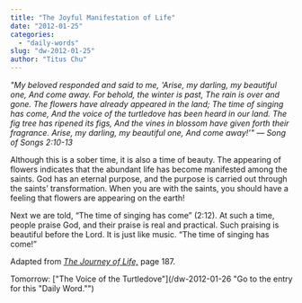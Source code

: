 ```yaml
---
title: "The Joyful Manifestation of Life"
date: "2012-01-25"
categories: 
  - "daily-words"
slug: "dw-2012-01-25"
author: "Titus Chu"
---
```


_"My beloved responded and said to me, 'Arise, my darling, my beautiful one, And come away. For behold, the winter is past, The rain is over and gone. The flowers have already appeared in the land; The time of singing has come, And the voice of the turtledove has been heard in our land. The fig tree has ripened its figs, And the vines in blossom have given forth their fragrance. Arise, my darling, my beautiful one, And come away!'" — Song of Songs 2:10-13_

Although this is a sober time, it is also a time of beauty. The appearing of flowers indicates that the abundant life has become manifested among the saints. God has an eternal purpose, and the purpose is carried out through the saints’ transformation. When you are with the saints, you should have a feeling that flowers are appearing on the earth!

Next we are told, “The time of singing has come” (2:12). At such a time, people praise God, and their praise is real and practical. Such praising is beautiful before the Lord. It is just like music. “The time of singing has come!”

Adapted from _[The Journey of Life,](/book-journey "Go to the listing for this book.")_ page 187.

Tomorrow: ["The Voice of the Turtledove"](/dw-2012-01-26 "Go to the entry for this "Daily Word."")
